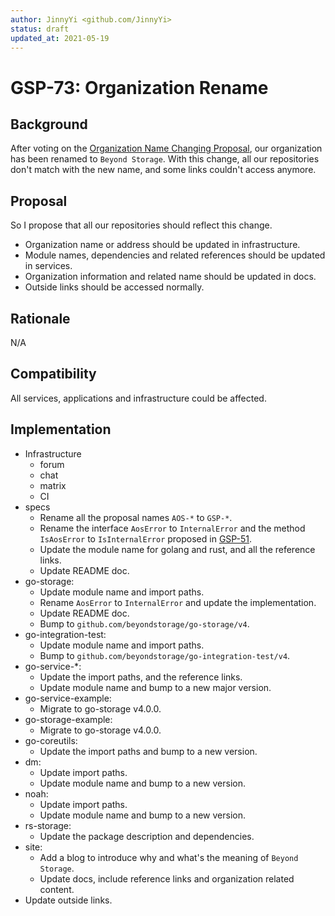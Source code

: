 ```yaml
---
author: JinnyYi <github.com/JinnyYi>
status: draft
updated_at: 2021-05-19
---
```


# GSP-73: Organization Rename

## Background

After voting on the [Organization Name Changing Proposal], our organization has been renamed to `Beyond Storage`. With this change, all our repositories don't match with the new name, and some links couldn't access anymore.

## Proposal

So I propose that all our repositories should reflect this change.

- Organization name or address should be updated in infrastructure.
- Module names, dependencies and related references should be updated in services.
- Organization information and related name should be updated in docs.
- Outside links should be accessed normally.

## Rationale
N/A

## Compatibility
All services, applications and infrastructure could be affected.

## Implementation

- Infrastructure
    - forum
    - chat
    - matrix
    - CI
- specs
    - Rename all the proposal names `AOS-*` to `GSP-*`.
    - Rename the interface `AosError` to `InternalError` and the method `IsAosError` to `IsInternalError` proposed in [GSP-51].
    - Update the module name for golang and rust, and all the reference links.
    - Update README doc.
- go-storage:
    - Update module name and import paths.
    - Rename `AosError` to `InternalError` and update the implementation.
    - Update README doc.
    - Bump to `github.com/beyondstorage/go-storage/v4`.
- go-integration-test:
    - Update module name and import paths.
    - Bump to `github.com/beyondstorage/go-integration-test/v4`.
- go-service-*:
    - Update the import paths, and the reference links.
    - Update module name and bump to a new major version.
- go-service-example:
    - Migrate to go-storage v4.0.0.
- go-storage-example:
    - Migrate to go-storage v4.0.0.
- go-coreutils:
    - Update the import paths and bump to a new version.
- dm:
    - Update import paths.
    - Update module name and bump to a new version.
- noah:
    - Update import paths.
    - Update module name and bump to a new version.
- rs-storage:
    - Update the package description and dependencies.
- site:
    - Add a blog to introduce why and what's the meaning of `Beyond Storage`.
    - Update docs, include reference links and organization related content.
- Update outside links.
    
[Organization Name Changing Proposal]: https://forum.aos.dev/t/organization-name-changing-proposal/38
[GSP-51]: ./51-distinguish-errors-by-isaoserror.md